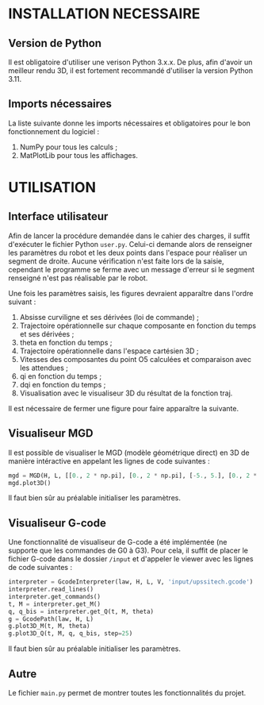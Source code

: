# INSTALLATION NECESSAIRE  
## Version de Python  
Il est obligatoire d'utiliser une verison Python 3.x.x. De plus, afin d'avoir un meilleur rendu 3D, il est fortement 
recommandé d'utiliser la version Python 3.11.  

## Imports nécessaires  
La liste suivante donne les imports nécessaires et obligatoires pour le bon fonctionnement du logiciel :
1) NumPy pour tous les calculs ;
2) MatPlotLib pour tous les affichages.

# UTILISATION
## Interface utilisateur
Afin de lancer la procédure demandée dans le cahier des charges, il suffit d'exécuter le fichier Python ```user.py```. 
Celui-ci demande alors de renseigner les paramètres du robot et les deux points dans l'espace pour réaliser un segment de droite.
Aucune vérification n'est faite lors de la saisie, cependant le programme se ferme avec un message d'erreur si le segment
renseigné n'est pas réalisable par le robot.

Une fois les paramètres saisis, les figures devraient apparaître dans l'ordre suivant :
1) Absisse curviligne et ses dérivées (loi de commande) ;
2) Trajectoire opérationnelle sur chaque composante en fonction du temps et ses dérivées ;
3) theta en fonction du temps ;
4) Trajectoire opérationnelle dans l'espace cartésien 3D ;
5) Vitesses des composantes du point O5 calculées et comparaison avec les attendues ;
6) qi en fonction du temps ;
7) dqi en fonction du temps ;
8) Visualisation avec le visualiseur 3D du résultat de la fonction traj.

Il est nécessaire de fermer une figure pour faire apparaître la suivante.

## Visualiseur MGD
Il est possible de visualiser le MGD (modèle géométrique direct) en 3D de manière intéractive en appelant les lignes de code suivantes :
```python
mgd = MGD(H, L, [[0., 2 * np.pi], [0., 2 * np.pi], [-5., 5.], [0., 2 * np.pi]])
mgd.plot3D()
```

Il faut bien sûr au préalable initialiser les paramètres.

## Visualiseur G-code
Une fonctionnalité de visualiseur de G-code a été implémentée (ne supporte que les commandes de G0 à G3). Pour cela, il 
suffit de placer le fichier G-code dans le dossier ```/input``` et d'appeler le viewer avec les lignes de code suivantes :
```python
interpreter = GcodeInterpreter(law, H, L, V, 'input/upssitech.gcode')
interpreter.read_lines()
interpreter.get_commands()
t, M = interpreter.get_M()
q, q_bis = interpreter.get_Q(t, M, theta)
g = GcodePath(law, H, L)
g.plot3D_M(t, M, theta)
g.plot3D_Q(t, M, q, q_bis, step=25)
```

Il faut bien sûr au préalable initialiser les paramètres.

## Autre
Le fichier ```main.py``` permet de montrer toutes les fonctionnalités du projet.